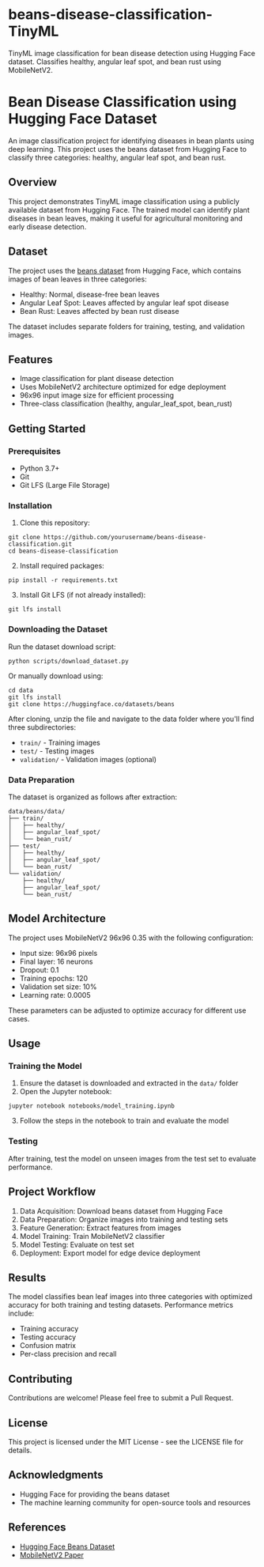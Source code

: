 # beans-disease-classification-TinyML
TinyML image classification for bean disease detection using Hugging Face dataset. Classifies healthy, angular leaf spot, and bean rust using MobileNetV2.

# Bean Disease Classification using Hugging Face Dataset

An image classification project for identifying diseases in bean plants using deep learning. This project uses the beans dataset from Hugging Face to classify three categories: healthy, angular leaf spot, and bean rust.

## Overview

This project demonstrates TinyML image classification using a publicly available dataset from Hugging Face. The trained model can identify plant diseases in bean leaves, making it useful for agricultural monitoring and early disease detection.

## Dataset

The project uses the [beans dataset](https://huggingface.co/datasets/beans) from Hugging Face, which contains images of bean leaves in three categories:

- Healthy: Normal, disease-free bean leaves
- Angular Leaf Spot: Leaves affected by angular leaf spot disease
- Bean Rust: Leaves affected by bean rust disease

The dataset includes separate folders for training, testing, and validation images.

## Features

- Image classification for plant disease detection
- Uses MobileNetV2 architecture optimized for edge deployment
- 96x96 input image size for efficient processing
- Three-class classification (healthy, angular_leaf_spot, bean_rust)

## Getting Started

### Prerequisites

- Python 3.7+
- Git
- Git LFS (Large File Storage)

### Installation

1. Clone this repository:
```
git clone https://github.com/yourusername/beans-disease-classification.git
cd beans-disease-classification
```

2. Install required packages:
```
pip install -r requirements.txt
```

3. Install Git LFS (if not already installed):
```
git lfs install
```

### Downloading the Dataset

Run the dataset download script:
```
python scripts/download_dataset.py
```

Or manually download using:
```
cd data
git lfs install
git clone https://huggingface.co/datasets/beans
```

After cloning, unzip the file and navigate to the data folder where you'll find three subdirectories:
- `train/` - Training images
- `test/` - Testing images
- `validation/` - Validation images (optional)

### Data Preparation

The dataset is organized as follows after extraction:
```
data/beans/data/
├── train/
│   ├── healthy/
│   ├── angular_leaf_spot/
│   └── bean_rust/
├── test/
│   ├── healthy/
│   ├── angular_leaf_spot/
│   └── bean_rust/
└── validation/
    ├── healthy/
    ├── angular_leaf_spot/
    └── bean_rust/
```

## Model Architecture

The project uses MobileNetV2 96x96 0.35 with the following configuration:

- Input size: 96x96 pixels
- Final layer: 16 neurons
- Dropout: 0.1
- Training epochs: 120
- Validation set size: 10%
- Learning rate: 0.0005

These parameters can be adjusted to optimize accuracy for different use cases.

## Usage

### Training the Model

1. Ensure the dataset is downloaded and extracted in the `data/` folder
2. Open the Jupyter notebook:
```
jupyter notebook notebooks/model_training.ipynb
```
3. Follow the steps in the notebook to train and evaluate the model

### Testing

After training, test the model on unseen images from the test set to evaluate performance.

## Project Workflow

1. Data Acquisition: Download beans dataset from Hugging Face
2. Data Preparation: Organize images into training and testing sets
3. Feature Generation: Extract features from images
4. Model Training: Train MobileNetV2 classifier
5. Model Testing: Evaluate on test set
6. Deployment: Export model for edge device deployment

## Results

The model classifies bean leaf images into three categories with optimized accuracy for both training and testing datasets. Performance metrics include:

- Training accuracy
- Testing accuracy
- Confusion matrix
- Per-class precision and recall

## Contributing

Contributions are welcome! Please feel free to submit a Pull Request.

## License

This project is licensed under the MIT License - see the LICENSE file for details.

## Acknowledgments

- Hugging Face for providing the beans dataset
- The machine learning community for open-source tools and resources

## References

- [Hugging Face Beans Dataset](https://huggingface.co/datasets/beans)
- [MobileNetV2 Paper](https://arxiv.org/abs/1801.04381)
